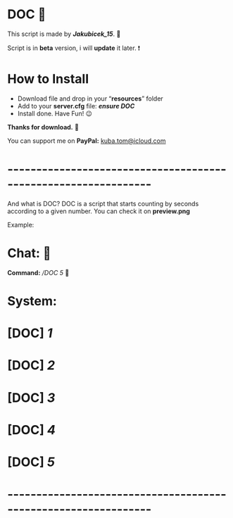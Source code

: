 # DOC 🔢

This script is made by ***Jakubicek_15***. 📁

Script is in **beta** version, i will **update** it later. ❗

# How to Install
- Download file and drop in your “**resources**” folder
- Add to your **server.cfg** file: ***ensure DOC***
- Install done. Have Fun! 😉

**Thanks for download.** 💖

You can support me on **PayPal:** kuba.tom@icloud.com

# ---------------------------------------------------------------

And what is DOC? 
DOC is a script that starts counting by seconds according to a given number.
You can check it on **preview.png**

Example:

# Chat: 📃
**Command:** */DOC 5* 👾
# System:
# [DOC] *1*
# [DOC] *2*
# [DOC] *3*
# [DOC] *4*
# [DOC] *5*

# ---------------------------------------------------------------
